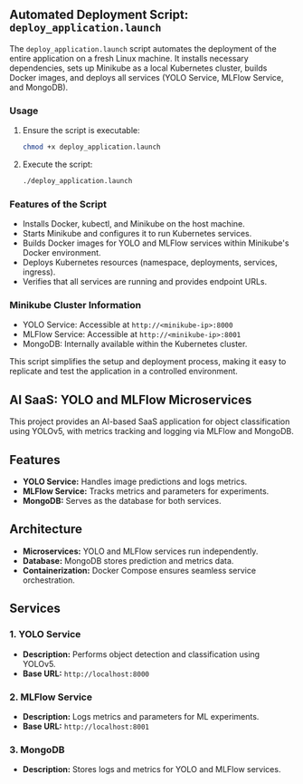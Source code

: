 ## Automated Deployment Script: `deploy_application.launch`

The `deploy_application.launch` script automates the deployment of the entire application on a fresh Linux machine. 
It installs necessary dependencies, sets up Minikube as a local Kubernetes cluster, builds Docker images, 
and deploys all services (YOLO Service, MLFlow Service, and MongoDB).

### Usage

1. Ensure the script is executable:
   ```bash
   chmod +x deploy_application.launch
   ```

2. Execute the script:
   ```bash
   ./deploy_application.launch
   ```

### Features of the Script

- Installs Docker, kubectl, and Minikube on the host machine.
- Starts Minikube and configures it to run Kubernetes services.
- Builds Docker images for YOLO and MLFlow services within Minikube's Docker environment.
- Deploys Kubernetes resources (namespace, deployments, services, ingress).
- Verifies that all services are running and provides endpoint URLs.

### Minikube Cluster Information

- YOLO Service: Accessible at `http://<minikube-ip>:8000`
- MLFlow Service: Accessible at `http://<minikube-ip>:8001`
- MongoDB: Internally available within the Kubernetes cluster.

This script simplifies the setup and deployment process, making it easy to replicate and test the application in a controlled environment.





## AI SaaS: YOLO and MLFlow Microservices

This project provides an AI-based SaaS application for object classification using YOLOv5, with metrics tracking and logging via MLFlow and MongoDB.

## Features

- **YOLO Service:** Handles image predictions and logs metrics.
- **MLFlow Service:** Tracks metrics and parameters for experiments.
- **MongoDB:** Serves as the database for both services.

## Architecture

- **Microservices:** YOLO and MLFlow services run independently.
- **Database:** MongoDB stores prediction and metrics data.
- **Containerization:** Docker Compose ensures seamless service orchestration.

## Services

### 1. YOLO Service
- **Description:** Performs object detection and classification using YOLOv5.
- **Base URL:** `http://localhost:8000`

### 2. MLFlow Service
- **Description:** Logs metrics and parameters for ML experiments.
- **Base URL:** `http://localhost:8001`

### 3. MongoDB
- **Description:** Stores logs and metrics for YOLO and MLFlow services.
